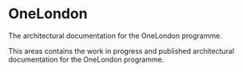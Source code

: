# OneLondon
The architectural documentation for the OneLondon programme.

This areas contains the work in progress and published architectural documentation for the OneLondon programme.

